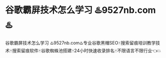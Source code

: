 # 谷歌霸屏技术怎么学习 ♨️9527nb.com♨️

谷歌霸屏技术怎么学习 ♨️9527nb.com♨️专业谷歌黑帽SEO🀄搜索留痕培训教学技术🀄搜索留痕软件🀄谷歌蜘蛛池搭建🀄24小时快速收录排名🀄不限语言不限行业👈💥